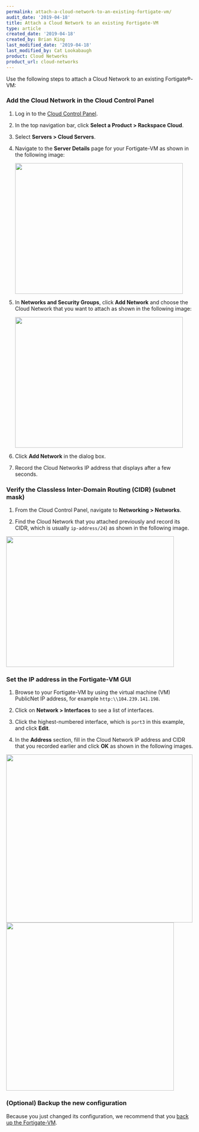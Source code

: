 ```yaml
---
permalink: attach-a-cloud-network-to-an-existing-fortigate-vm/
audit_date: '2019-04-18'
title: Attach a Cloud Network to an existing Fortigate-VM
type: article
created_date: '2019-04-18'
created_by: Brian King
last_modified_date: '2019-04-18'
last_modified_by: Cat Lookabaugh
product: Cloud Networks
product_url: cloud-networks
---
```


Use the following steps to attach a Cloud Network to an existing Fortigate&reg;-VM:

### Add the Cloud Network in the Cloud Control Panel

1. Log in to the [Cloud Control Panel](login.rackspace.com).

2. In the top navigation bar, click **Select a Product > Rackspace Cloud**.

3. Select **Servers > Cloud Servers**.

4. Navigate to the **Server Details** page for your Fortigate-VM as shown in the
   following image:

   <img src="{% asset_path cloud-networks/attach-a-cloud-network-to-an-existing-fortigate-vm/cloud_servers_details.png %}" class="image-half_width" width="450" height="350" />

5. In **Networks and Security Groups**, click **Add Network** and choose the
   Cloud Network that you want to attach as shown in the following image:

   <img src="{% asset_path cloud-networks/attach-a-cloud-network-to-an-existing-fortigate-vm/add_network.png %}" class="image-half_width" width="450" height="350" />


6. Click **Add Network** in the dialog box.

7. Record the Cloud Networks IP address that displays after a few seconds.

### Verify the Classless Inter-Domain Routing (CIDR) (subnet mask)

1. From the Cloud Control Panel, navigate to **Networking > Networks**.

2. Find the Cloud Network that you attached previously and record its CIDR,
which is usually `ip-address/24`) as shown in the following image.

<img src="{% asset_path cloud-networks/attach-a-cloud-network-to-an-existing-fortigate-vm/cloud_networks.png %}" class="image-half_width" width="450" height="350" />

### Set the IP address in the Fortigate-VM GUI

1. Browse to your Fortigate-VM by using the virtual machine (VM) PublicNet IP
address, for example `http:\\104.239.141.198`.

2. Click on **Network > Interfaces** to see a list of interfaces.

3. Click the highest-numbered interface, which is `port3` in this example, and
click **Edit**.

4. In the **Address** section, fill in the Cloud Network IP address and CIDR
that you recorded earlier and click **OK** as shown in the following images.

<img src="{% asset_path cloud-networks/attach-a-cloud-network-to-an-existing-fortigate-vm/display_fgvm.png %}" class="image-half_width" width="500" height="450" />

<img src="{% asset_path cloud-networks/attach-a-cloud-network-to-an-existing-fortigate-vm/ipset.png %}" class="image-half_width" width="=500" height="450" />

### (Optional) Backup the new configuration

Because you just changed its configuration, we recommend that you
[back up the Fortigate-VM](https://support.rackspace.com/how-to/back-up-the-fortinet-fortigate-vm/).

